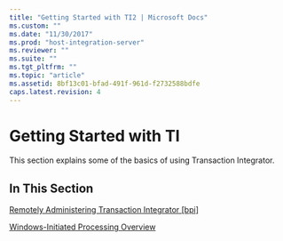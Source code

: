 ```yaml
---
title: "Getting Started with TI2 | Microsoft Docs"
ms.custom: ""
ms.date: "11/30/2017"
ms.prod: "host-integration-server"
ms.reviewer: ""
ms.suite: ""
ms.tgt_pltfrm: ""
ms.topic: "article"
ms.assetid: 8bf13c01-bfad-491f-961d-f2732588bdfe
caps.latest.revision: 4
---
```

# Getting Started with TI
This section explains some of the basics of using Transaction Integrator.  
  
## In This Section  
 [Remotely Administering Transaction Integrator &#91;bpi&#93;](http://msdn.microsoft.com/en-us/b7fbab29-3308-49a0-98f3-eb39827bd0f1)  
  
 [Windows-Initiated Processing Overview](../core/windows-initiated-processing-overview1.md)